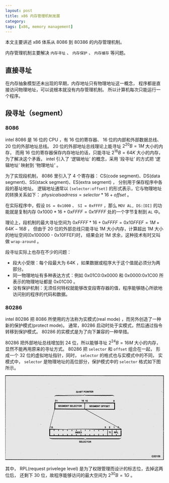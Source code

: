 ```yaml
---
layout: post
title: x86 内存管理机制发展
category: 
tags: [x86, memory management]
---
```


本文主要讲述 x86 体系从 8086 到 80386 的内存管理机制。

内存管理机制主要解决 `内存寻址` 、 `内存保护` 、 `内存缓存` 等问题。

## 直接寻址

在内存抽象模型还未出现的早期，内存地址只有物理地址这一概念，
程序都是直接访问物理地址，可以说根本就没有内存管理机制。
所以计算机每次只能运行一个程序。

## 段寻址（segment）

### 8086

intel 8086 是 16 位的 CPU ，有 16 位的寄存器、 16 位的内部和外部数据总线、 20 位的外部地址总线。
20 位的外部地址总线理论上能寻址 $2^{20} B = 1 M$ 大小的内存，
而用 16 位的寄存器保存内存地址的话，只能寻址 $2^{16} B = 64 K$ 大小的内存，
为了解决这个矛盾， intel 引入了 ‘逻辑地址’ 的概念，采用 ‘段寻址’ 的方式把
‘逻辑地址’ 映射到 ‘物理地址’ 。

为了实现段机制， 8086 里引入了 4 个寄存器：
CS(code segment)、DS(data segment)、SS(stack segment)、ES(extra segment) ，
分别用于保存程序中各段的基址地址。
逻辑地址通常以 `[selector:offset]` 的形式表示，它与物理地址的转换关系如下：
$physicalsadrress = selector * 16 + offset$ 。

在实际程序中，假设 `DS = 0x1000` 、 `SI = 0xFFFF` ，那么 `MOV AL, DS:[DI]`
的功能就是复制内存 $0x1000 * 16 + 0xFFFF = 0x1FFFF$ 处的一个字节复制到 `AL` 中。

理论上，段机制的最大寻址空间为 $0xFFFF * 16 + 0xFFFF = 0x10FFEF = 1M + 64K - 16B$ ，
但由于 20 位的外部总线只能寻址 1M 大小内存，计算超出 1M 大小的地址空间(0x100000 - 0x10FFEF)时，
结果会对 1M 求余，这种技术有时又叫做 `wrap-around` 。

段寻址实际上也存在不少的问题：
+ 段大小受限：每个段最大为 64K ，如果数据或程序大于这个值就必须分为两部分。 
+ 同一物理地址有多种表达方式：例如 0x01C0:0x0000 和 0x0000:0x1C00 所表示的物理地址都是 0x01C00 。 
+ 没有保护机制：无须任何特权就能够改变段寄存器的值，程序能够随心所欲地访问别的程序的代码和数据。 

### 80286

intel 80286 把 8086 所使用的方法称为实模式(real mode) ，而另外创造了一种新的保护模式(protect mode)。
通常，80286 启动时处于实模式，然后通过指令转移到保护模式。 80286 的实模式是为了向下兼容的一种举措。

80286 把外部地址总线增加到 24 位，所以能够寻址 $2^{24}B = 16M$ 大小的内存，
显然不能再用原来的寻址方式。 80286 把 `selector` 和 `offset` 组合在一起，
形成一个 32 位的虚拟地址指针，同时， `selector` 的格式也与实模式中的不同，
实模式中， `selector` 是物理地址的高位部分，保护模式中的 `selector` 格式如下图所示。

![段选择器格式](/img/format_of_the_segment_selector_component.png)

其中， RPL(request privelege level) 是为了权限管理而设计的标志位，去掉这两位后，
还剩下 30 位，故程序能够访问的最大空间为 $2^{30}B = 1G$ 。


